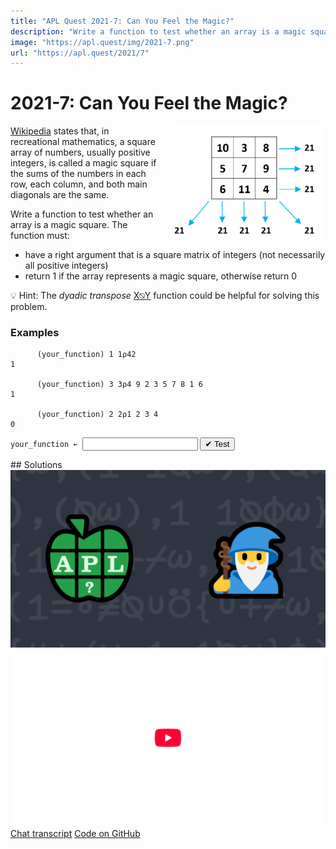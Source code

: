 ```yaml
---
title: "APL Quest 2021-7: Can You Feel the Magic?"
description: "Write a function to test whether an array is a magic square."
image: "https://apl.quest/img/2021-7.png"
url: "https://apl.quest/2021/7"
---
```


# <span class=s>2021-</span>7: Can You Feel the Magic?

<div>
      <img src="/img/magic-square.png" style="float:right;width:250px;margin-left:20px;" />
</div>
<p><a href="https://en.wikipedia.org/wiki/Magic_square">Wikipedia</a> states that, in recreational mathematics, a square array of numbers, usually positive integers, is called a magic square if the sums of the numbers in each row, each column, and both main diagonals are the same.</p>
<p>Write a function to test whether an array is a magic square. The function must:</p>
<ul>
      <li>have a right argument that is a square matrix of integers (not necessarily all positive integers)</li>
      <li>return 1 if the array represents a magic square, otherwise return 0</li>
</ul>

💡 Hint: The <em>dyadic transpose</em> <a href="https://aplcart.info/?q=%E2%8D%89#" class="language-APL" target="_blank">X⍉Y</a> function could be helpful for solving this problem.

### Examples

```APL
      (your_function) 1 1⍴42
1

      (your_function) 3 3⍴4 9 2 3 5 7 8 1 6
1

      (your_function) 2 2⍴1 2 3 4
0
```
<div class="pdiv">
  <code onclick="p_Input.focus()">your_function ← </code><input id="p_Input" autocomplete="off" spellcheck="false" oninput="this.parentElement.querySelector`button`.disabled=false;localStorage.setItem(window.location.pathname,this.value)" onkeypress="subm(event)">
  <button onclick="alert$.next`Testing…`;submitSolution`p`" class="md-button md-button--primary">&#x2714; Test</button>
</div>
<blockquote id="p_Output"></blockquote>
## Solutions
<div onclick="play(this)" title="Video on YouTube" class="yt">
<img alt="Video Thumbnail" src="../../img/2021-7.png">
<img alt="YouTube" src="../../img/yt-big.png">
</div>
<a href="https://chat.stackexchange.com/transcript/52405?m=64501098#64501098" target="_blank" class="md-button md-button--primary">Chat transcript</a>
<a href="https://github.com/abrudz/apl_quest/tree/main/2021/7.apl" target="_blank" class="md-button md-button--primary right">Code on GitHub</a>

<script>
    testCases={"a":["1 1⍴42","3 3⍴4 9 2 3 5 7 8 1 6","2 2⍴2","2 2⍴2 2 2 4","2 2⍴1 2 3 4","3 3⍴10 3 8 5 7 9 6 11 4","(0(=+⊢)¯3+?5)×3 3⍴4 9 2 3 5 7 8 1 6","(0(=+⊢)¯3+?5)+3 3⍴4 9 2 3 5 7 8 1 5","3 3⍴3 2 4 4 3 2 2 4 3","3 3⍴2 4 ¯1 ¯1 1 5 6 2 3","3 3⍴27 15 ¯15 ¯26 13 58 32 5 ¯10","3 3⍴18 42 ¯47 ¯51 3 79 68 ¯10 3","3 3⍴12 30 ¯31 ¯41 1 45 36 ¯24 ¯7","3 3⍴30 18 7 ¯19 ¯7 27 12 12 ¯11","3 3⍴36 24 ¯21 ¯31 17 83 40 4 ¯17","3 3⍴9 15 ¯2 ¯4 ¯1 18 18 9 7","3 3⍴6 3 ¯6 ¯7 5 5 4 ¯5 4","3 3⍴9 18 ¯22 ¯20 7 18 24 ¯12 17","3 3⍴30 24 ¯28 ¯38 19 51 36 ¯15 5","3 3⍴21 6 ¯26 ¯33 6 58 29 5 ¯15","3 3⍴24 30 ¯5 ¯15 9 25 20 ¯10 9","3 3⍴12 12 9 13 7 ¯5 8 14 29","3 3⍴21 15 ¯13 ¯26 4 33 18 ¯6 ¯7","3 3⍴18 12 47 61 7 ¯15 ¯12 48 35","3 3⍴10 10 ¯5 ¯29 7 37 28 ¯8 ¯5","3 3⍴6 9 ¯12 ¯20 1 22 17 ¯7 ¯4","3 3⍴15 12 ¯13 ¯37 14 67 38 ¯10 ¯14","3 3⍴12 27 ¯17 ¯23 13 59 43 ¯8 2","3 3⍴3 30 13 ¯13 8 27 30 ¯18 10","3 3⍴21 24 ¯12 ¯41 7 61 53 2 2","3 3⍴48 6 35 ¯31 17 79 32 26 ¯23","3 3⍴12 24 41 13 7 15 18 12 17","3 3⍴18 18 ¯17 ¯21 21 19 20 ¯22 21","3 3⍴9 27 ¯11 ¯36 18 43 44 ¯28 15","3 3⍴9 21 ¯11 ¯18 18 28 26 ¯22 15","3 3⍴24 30 ¯28 ¯59 19 78 63 ¯21 5","3 3⍴27 3 29 ¯11 10 30 15 18 ¯4","3 3⍴9 30 ¯13 ¯16 11 22 26 ¯22 16","3 3⍴3 30 17 9 18 26 22 ¯14 18","3 3⍴27 27 ¯14 ¯48 18 76 47 ¯19 ¯6","3 3⍴10 9 ¯8 ¯11 3 19 14 1 ¯4","3 3⍴15 3 ¯7 ¯13 2 22 14 11 ¯8","3 3⍴15 27 ¯32 ¯22 8 54 33 ¯9 ¯14","3 3⍴6 6 47 89 11 ¯35 ¯4 74 37","3 3⍴36 18 37 53 17 3 6 60 7","3 3⍴48 6 ¯9 ¯29 ¯5 49 26 44 ¯31","3 3⍴24 6 33 37 19 13 2 38 11","3 3⍴12 30 6 13 7 19 14 2 8","3 3⍴15 21 ¯17 ¯11 13 17 19 ¯11 11","3 3⍴42 24 ¯7 ¯23 19 63 48 24 5","3 3⍴18 42 ¯31 ¯25 17 55 44 ¯22 7","3 3⍴30 24 ¯41 ¯41 4 56 46 7 ¯10","3 3⍴3 27 15 35 8 ¯16 1 4 22","3 3⍴36 54 ¯23 ¯27 15 31 32 ¯28 21","3 3⍴3 15 11 34 4 ¯9 ¯9 9 5","3 3⍴15 15 13 26 11 3 ¯3 12 13","3 3⍴12 14 ¯3 ¯5 7 21 18 4 1","3 3⍴21 6 ¯14 ¯41 4 50 34 4 ¯13","3 3⍴27 12 ¯10 ¯9 12 47 25 19 ¯15","3 3⍴27 30 ¯35 ¯56 7 83 64 ¯2 ¯16","3 3⍴24 36 33 17 5 17 22 22 ¯5","3 3⍴12 12 65 49 1 ¯21 ¯6 42 23","3 3⍴6 21 15 4 10 19 23 2 5","3 3⍴18 24 39 31 7 25 38 56 11","3 3⍴24 54 ¯19 17 35 7 32 ¯16 43","3 3⍴12 36 ¯29 ¯41 19 41 52 ¯32 23","3 3⍴3 30 ¯8 12 15 28 23 ¯7 9","3 3⍴42 18 ¯19 ¯61 41 97 68 ¯10 13","3 3⍴15 9 16 3 15 7 11 5 9","3 3⍴15 24 ¯18 ¯28 ¯1 29 28 ¯8 1","3 3⍴36 54 23 27 27 23 28 10 21","3 3⍴18 6 13 11 9 7 4 18 7"],"b":["0 0⍴0","⍪¯1","-4 4⍴16 3 2 13 5 10 11 8 9 6 7 12 4 15 14 1","-4 4⍴16 3 2 13 5 10 11 8 9 6 7 12 4 15 14 2","5 5⍴0","¯50+?3 3⍴100","↑(1 0 0 1)(0 1 1 0)(0 1 1 0)(1 0 0 1)","↑(0 1 0 1 0)(0 1 0 1 0)(1 0 0 0 1)(0 1 0 1 0)(0 1 0 1 0)","⍉↑(0 1 0 1 0)(0 1 0 1 0)(1 0 0 0 1)(0 1 0 1 0)(0 1 0 1 0)"],"f":"1=∘≢∘∪(+/1 1∘⍉)⍪+/,+⌿,1⊥1 1⍉⌽","p":","}
    p_Input.value=localStorage.getItem(window.location.pathname)
    play=e=>e.outerHTML=`<iframe src="https://www.youtube.com/embed/j9MMQZXpTmM?list=PLYKQVqyrAEj9wDIUyLDGtDAFTKY38BUMN&autoplay=1" title="<span class=s>2021-</span>7: Can You Feel the Magic? (APL Quest 2021-7)" frameborder="0" allow="accelerometer; autoplay; clipboard-write; encrypted-media; gyroscope; picture-in-picture; web-share" referrerpolicy="strict-origin-when-cross-origin" allowfullscreen></iframe>`
</script>
